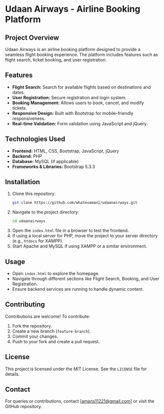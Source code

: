 # Udaan Airways - Airline Booking Platform

## Project Overview
Udaan Airways is an airline booking platform designed to provide a seamless flight booking experience. The platform includes features such as flight search, ticket booking, and user registration.

## Features
- **Flight Search:** Search for available flights based on destinations and dates.
- **User Registration:** Secure registration and login system.
- **Booking Management:** Allows users to book, cancel, and modify tickets.
- **Responsive Design:** Built with Bootstrap for mobile-friendly responsiveness.
- **Real-time Validation:** Form validation using JavaScript and jQuery.

## Technologies Used
- **Frontend:** HTML, CSS, Bootstrap, JavaScript, jQuery
- **Backend:** PHP
- **Database:** MySQL (if applicable)
- **Frameworks & Libraries:** Bootstrap 5.3.3

## Installation
1. Clone this repository:
   ```bash
   git clone https://github.com/whatevaman1/udaanairways.git
   ```
2. Navigate to the project directory:
   ```bash
   cd udaanairways
   ```
3. Open the `index.html` file in a browser to test the frontend.
4. If using a local server for PHP, move the project to your server directory (e.g., `htdocs` for XAMPP).
5. Start Apache and MySQL if using XAMPP or a similar environment.

## Usage
- Open `index.html` to explore the homepage.
- Navigate through different sections like Flight Search, Booking, and User Registration.
- Ensure backend services are running to handle dynamic content.

## Contributing
Contributions are welcome! To contribute:
1. Fork the repository.
2. Create a new branch (`feature-branch`).
3. Commit your changes.
4. Push to your fork and create a pull request.

## License
This project is licensed under the MIT License. See the `LICENSE` file for details.

## Contact
For queries or contributions, contact [amans11221@gmail.com] or visit the GitHub repository.
